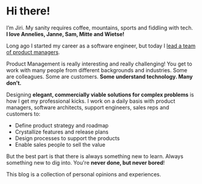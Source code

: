 # Hi there!

I’m Jiri. My sanity requires coffee, mountains, sports and fiddling with tech. **I love Annelies, Janne, Sam, Mitte and Wietse!**

Long ago I started my career as a software engineer, but today I [lead a team of product managers](https://be.linkedin.com/in/jiridejagere). 

Product Management is really interesting and really challenging! You get to work with many people from different backgrounds and industries. Some are colleagues. Some are customers. **Some understand technology. Many don’t.**

Designing **elegant, commercially viable solutions for complex problems** is how I get my professional kicks. I work on a daily basis with product managers, software architects, support engineers, sales reps and customers to:

* Define product strategy and roadmap
* Crystallize features and release plans
* Design processes to support the products 
* Enable sales people to sell the value

But the best part is that there is always something new to learn. Always something new to dig into. You're **never done, but never bored**! 

This blog is a collection of personal opinions and experiences.